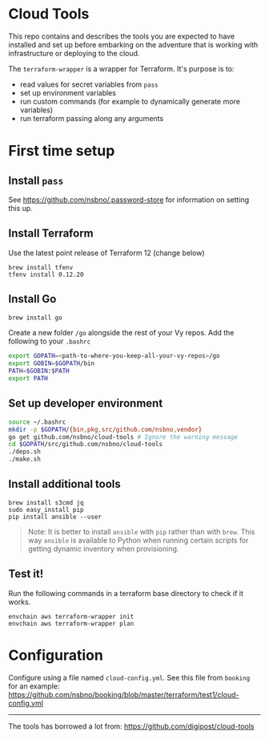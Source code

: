 # Cloud Tools

This repo contains and describes the tools you are expected to have installed and set up before embarking on the adventure that is working with infrastructure or deploying to the cloud.

The `terraform-wrapper` is a wrapper for Terraform. It's purpose is to:

- read values for secret variables from `pass`
- set up environment variables
- run custom commands (for example to dynamically generate more variables)
- run terraform passing along any arguments

# First time setup


## Install `pass`

See https://github.com/nsbno/.password-store for information on setting this up.


## Install Terraform

Use the latest point release of Terraform 12 (change below)

```
brew install tfenv
tfenv install 0.12.20
```

## Install Go

```bash
brew install go
```
Create a new folder `/go` alongside the rest of your Vy repos.
Add the following to your `.bashrc`

```bash
export GOPATH=<path-to-where-you-keep-all-your-vy-repos>/go
export GOBIN=$GOPATH/bin
PATH=$GOBIN:$PATH
export PATH
```


## Set up developer environment

```bash
source ~/.bashrc
mkdir -p $GOPATH/{bin,pkg,src/github.com/nsbno,vendor}
go get github.com/nsbno/cloud-tools # Ignore the warning message
cd $GOPATH/src/github.com/nsbno/cloud-tools
./deps.sh
./make.sh
```


## Install additional tools

```
brew install s3cmd jq
sudo easy_install pip
pip install ansible --user
```

> Note: It is better to install `ansible` with `pip` rather than with `brew`. This way `ansible` is available to Python when running certain scripts for getting dynamic inventory when provisioning.

## Test it!

Run the following commands in a terraform base directory to check if it works.

```
envchain aws terraform-wrapper init
envchain aws terraform-wrapper plan
```

# Configuration
Configure using a file named `cloud-config.yml`. See this file from `booking` for an example: https://github.com/nsbno/booking/blob/master/terraform/test1/cloud-config.yml


---
The tools has borrowed a lot from: https://github.com/digipost/cloud-tools


